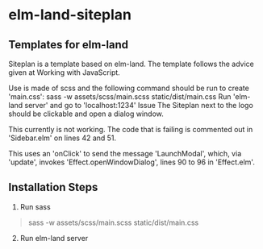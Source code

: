 # elm-land-siteplan
## Templates for elm-land

Siteplan is a template based on elm-land. The template follows the advice given at Working with JavaScript.

Use is made of scss and the following command should be run to create 'main.css':
sass -w assets/scss/main.scss static/dist/main.css
Run 'elm-land server' and go to 'localhost:1234'
Issue
The Siteplan next to the logo should be clickable and open a dialog window.

This currently is not working. The code that is failing is commented out in 'Sidebar.elm' on lines 42 and 51.

This uses an 'onClick' to send the message 'LaunchModal', which, via 'update', invokes 'Effect.openWindowDialog', lines 90 to 96 in 'Effect.elm'.

## Installation Steps

1. Run sass

> sass -w assets/scss/main.scss static/dist/main.css

2. Run elm-land server




